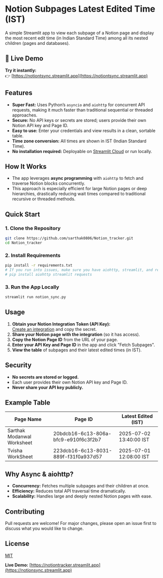
# Notion Subpages Latest Edited Time (IST)

A simple Streamlit app to view each subpage of a Notion page and display the most recent edit time (in Indian Standard Time) among all its nested children (pages and databases).

## 🚀 Live Demo

**Try it instantly:**  
👉 [https://notiontsync.streamlit.app](https://notiontsync.streamlit.app)

## Features

- **Super Fast:** Uses Python’s `asyncio` and `aiohttp` for concurrent API requests, making it much faster than traditional sequential or threaded approaches.
- **Secure:** No API keys or secrets are stored; users provide their own Notion API key and Page ID.
- **Easy to use:** Enter your credentials and view results in a clean, sortable table.
- **Time zone conversion:** All times are shown in IST (Indian Standard Time).
- **No installation required:** Deployable on [Streamlit Cloud](https://streamlit.io/cloud) or run locally.

## How It Works

- The app leverages **async programming** with `aiohttp` to fetch and traverse Notion blocks concurrently.
- This approach is especially efficient for large Notion pages or deep hierarchies, drastically reducing wait times compared to traditional recursive or threaded methods.

## Quick Start

### 1. Clone the Repository

```bash
git clone https://github.com/sarthak0806/Notion_tracker.git
cd Notion_tracker
```

### 2. Install Requirements

```bash
pip install -r requirements.txt
# If you run into issues, make sure you have aiohttp, streamlit, and requests installed:
# pip install aiohttp streamlit requests
```

### 3. Run the App Locally

```bash
streamlit run notion_sync.py
```

## Usage

1. **Obtain your Notion Integration Token (API Key):**  
   [Create an integration](https://www.notion.so/my-integrations) and copy the secret.
2. **Share your Notion page with the integration** (so it has access).
3. **Copy the Notion Page ID** from the URL of your page.
4. **Enter your API Key and Page ID** in the app and click "Fetch Subpages".
5. **View the table** of subpages and their latest edited times (in IST).

## Security

- **No secrets are stored or logged.**
- Each user provides their own Notion API key and Page ID.
- **Never share your API key publicly.**

## Example Table

| Page Name                 | Page ID                                   | Latest Edited (IST)     |
|---------------------------|-------------------------------------------|-------------------------|
| Sarthak Modanwal Worksheet| 20bdcb16-6c13-806a-bfc9-e910f6c3f2b7      | 2025-07-02 13:40:00 IST |
| Tvisha WorkSheet          | 223dcb16-6c13-8031-889f-f31f0a937d57      | 2025-07-01 12:08:00 IST |

## Why Async & aiohttp?

- **Concurrency:** Fetches multiple subpages and their children at once.
- **Efficiency:** Reduces total API traversal time dramatically.
- **Scalability:** Handles large and deeply nested Notion pages with ease.

## Contributing

Pull requests are welcome! For major changes, please open an issue first to discuss what you would like to change.

## License

[MIT](LICENSE)

**Live Demo:** [https://notiontracker.streamlit.app](https://notionsync.streamlit.app)
